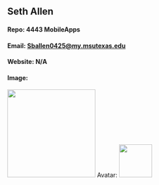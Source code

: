 ## Seth Allen
#### Repo: 4443 MobileApps
#### Email: Sballen0425@my.msutexas.edu
#### Website: N/A
#### Image:
<img src="https://images2.imgbox.com/09/ba/AIELYyG9_o.jpg" width="200">
Avatar:
<img src="https://avatars.githubusercontent.com/u/77354497?v=4" width="75">
